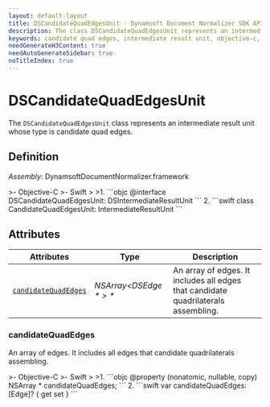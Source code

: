 ```yaml
---
layout: default-layout
title: DSCandidateQuadEdgesUnit - Dynamsoft Document Normalizer SDK API Reference
description: The class DSCandidateQuadEdgesUnit represents an intermediate result unit whose type is candidate quad edges.
keywords: candidate quad edges, intermediate result unit, objective-c, swift
needGenerateH3Content: true
needAutoGenerateSidebar: true
noTitleIndex: true
---
```


# DSCandidateQuadEdgesUnit

The `DSCandidateQuadEdgesUnit` class represents an intermediate result unit whose type is candidate quad edges.

## Definition

*Assembly:* DynamsoftDocumentNormalizer.framework

<div class="sample-code-prefix"></div>
>- Objective-C
>- Swift
>
>1. 
```objc
@interface DSCandidateQuadEdgesUnit: DSIntermediateResultUnit
```
2. 
```swift
class CandidateQuadEdgesUnit: IntermediateResultUnit
```

## Attributes

| Attributes | Type | Description |
| ---------- | ---- | ----------- |
| [`candidateQuadEdges`](#candidatequadedges) | *NSArray&lt;DSEdge \* &gt; \** | An array of edges. It includes all edges that candidate quadrilaterals assembling. |

### candidateQuadEdges

An array of edges. It includes all edges that candidate quadrilaterals assembling.

<div class="sample-code-prefix"></div>
>- Objective-C
>- Swift
>
>1. 
```objc
@property (nonatomic, nullable, copy) NSArray<DSEdge *> * candidateQuadEdges;
```
2. 
```swift
var candidateQuadEdges: [Edge]? { get set }
```
